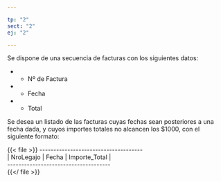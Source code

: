```yaml
---

tp: "2"
sect: "2"
ej: "2"

---
```


Se dispone de una secuencia de facturas con los siguientes datos:  

- - Nº de Factura
- - Fecha
- - Total


Se desea un listado de las facturas cuyas fechas sean posteriores a una fecha dada, y cuyos importes totales no alcancen los $1000, con el siguiente formato:
  
{{< file >}}
------------------------------------- </br>
| NroLegajo | Fecha | Importe_Total |</br>
------------------------------------- </br>
{{</ file >}}